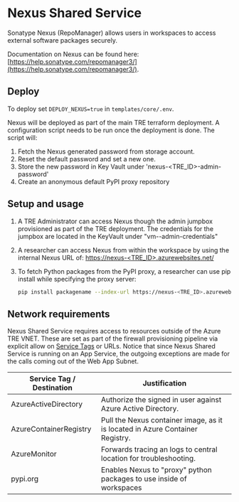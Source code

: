 # Nexus Shared Service

Sonatype Nexus (RepoManager) allows users in workspaces to access external software packages securely.

Documentation on Nexus can be found here: [https://help.sonatype.com/repomanager3/](https://help.sonatype.com/repomanager3/).

## Deploy

To deploy set `DEPLOY_NEXUS=true` in `templates/core/.env`.

Nexus will be deployed as part of the main TRE terraform deployment. A configuration script needs to be run once the deployment is done. The script will:

1. Fetch the Nexus generated password from storage account.
2. Reset the default password and set a new one.
3. Store the new password in Key Vault under 'nexus-<TRE_ID>-admin-password'
4. Create an anonymous default PyPI proxy repository

## Setup and usage

1. A TRE Administrator can access Nexus though the admin jumpbox provisioned as part of the TRE deployment. The credentials for the jumpbox are located in the KeyVault under "vm-<tre-id>-admin-credentials"
2. A researcher can access Nexus from within the workspace by using the internal Nexus URL of: [https://nexus-<TRE_ID>.azurewebsites.net/](https://nexus-<TRE_ID>.azurewebsites.net/)
3. To fetch Python packages from the PyPI proxy, a researcher can use pip install while specifying the proxy server:

    ```bash
    pip install packagename --index-url https://nexus-<TRE_ID>.azurewebsites.net/repository/pypi-proxy-repo/simple
    ```

## Network requirements

Nexus Shared Service requires access to resources outside of the Azure TRE VNET. These are set as part of the firewall provisioning pipeline via explicit allow on [Service Tags](https://docs.microsoft.com/en-us/azure/virtual-network/service-tags-overview) or URLs.
Notice that since Nexus Shared Service is running on an App Service, the outgoing exceptions are made for the calls coming out of the Web App Subnet.

| Service Tag / Destination | Justification |
| --- | --- |
| AzureActiveDirectory | Authorize the signed in user against Azure Active Directory. |
| AzureContainerRegistry | Pull the Nexus container image, as it is located in Azure Container Registry.  |
| AzureMonitor | Forwards tracing an logs to central location for troubleshooting. |
| pypi.org | Enables Nexus to "proxy" python packages to use inside of workspaces |
